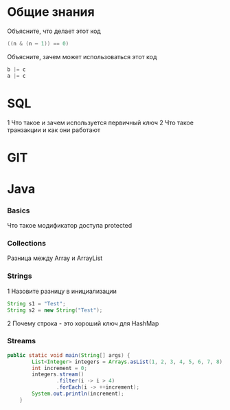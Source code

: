 # Общие знания
Объясните, что делает этот код

```Java
((n & (n – 1)) == 0)
```
Объясните, зачем может использоваться этот код
```Java
b |= c
a |= c
```


# SQL
1 Что такое и зачем используется первичный ключ
2 Что такое транзакции и как они работают


# GIT

# Java

### Basics
Что такое модификатор доступа protected

### Collections
Разница между Array и ArrayList

### Strings
1 Назовите разницу в инициализации
```Java
String s1 = "Test";
String s2 = new String("Test");
```

2 Почему строка - это хороший ключ для HashMap

### Streams
```Java
public static void main(String[] args) {
        List<Integer> integers = Arrays.asList(1, 2, 3, 4, 5, 6, 7, 8);
        int increment = 0;
        integers.stream()
                .filter(i -> i > 4)
                .forEach(i -> ++increment);
        System.out.println(increment);
    }
```